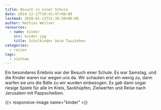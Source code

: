 ```yaml
---
title: Besuch in einer Schule
date: 2014-12-27T10:41:47+00:00
lastmod: 2020-01-13T21:38:50+00:00
author: Mathias Wellner
resources:
  - name: kinder
    src: kinder.jpg
    title: Schulkinder beim Tauziehen
categories:
  - reisen
tags:
  - vietnam
---
```

Ein besonderes Erlebnis war der Besuch einer Schule. Es war Samstag, und die Kinder waren nur wegen uns da. Wir schauten erst ein wenig zu, dann warfen sie uns die Bälle zu wir wurden einbezogen. Es gab dann sogar riesige Spiele für alle im Kreis, Sackhüpfen, Zielwerfen und Reise nach Jerusalem mit Pappscheiben. 
<!--more-->

{{< responsive-image name="kinder" >}}
